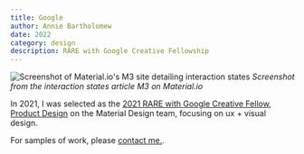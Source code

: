```yaml
---
title: Google
author: Annie Bartholomew
date: 2022
category: design
description: RARE with Google Creative Fellowship
---
```

![Screenshot of Material.io's M3 site detailing interaction states](assets/images/google.png)
*Screenshot from the interaction states article M3 on Material.io*

In 2021, I was selected as the [2021 RARE with Google Creative Fellow, Product Design](https://rare.withgoogle.com/program/creative-fellowship/) on the Material Design team, focusing on ux + visual design. 

For samples of work, please [contact me.](mailto:anniebartholomew@gmail.com). 